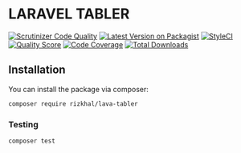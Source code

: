 # LARAVEL TABLER

[![Scrutinizer Code Quality](https://scrutinizer-ci.com/g/codegoen/lava-tabler/badges/quality-score.png?b=master)](https://scrutinizer-ci.com/g/codegoen/lava-tabler/?branch=master)
[![Latest Version on Packagist](https://img.shields.io/packagist/v/beyondcode/:package_name.svg?style=flat-square)](https://packagist.org/packages/beyondcode/:package_name)
[![StyleCI](https://github.styleci.io/repos/268721029/shield?branch=master)](https://github.styleci.io/repos/268721029)
[![Quality Score](https://img.shields.io/scrutinizer/g/beyondcode/:package_name.svg?style=flat-square)](https://scrutinizer-ci.com/g/beyondcode/:package_name)
[![Code Coverage](https://scrutinizer-ci.com/g/codegoen/lava-tabler/badges/coverage.png?b=master)](https://scrutinizer-ci.com/g/codegoen/lava-tabler/?branch=master)
[![Total Downloads](https://img.shields.io/packagist/dt/beyondcode/:package_name.svg?style=flat-square)](https://packagist.org/packages/beyondcode/:package_name)

## Installation

You can install the package via composer:

```bash
composer require rizkhal/lava-tabler
```

### Testing

``` bash
composer test
```

